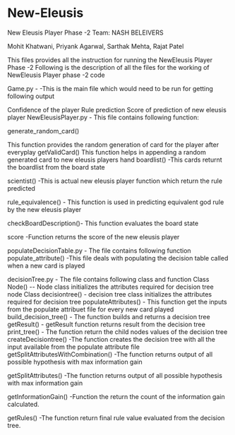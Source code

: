 # New-Eleusis

New Eleusis Player Phase -2 Team: NASH BELEIVERS

Mohit Khatwani, Priyank Agarwal, Sarthak Mehta, Rajat Patel

This files provides all the instruction for running the NewEleusis Player Phase -2 Following is the description of all the files for the working of NewEleusis Player phase -2 code

Game.py -
-This is the main file which would need to be run for getting following output

Confidence of the player
Rule prediction
Score of prediction of new eleusis player
NewEleusisPlayer.py -
This file contains following function:

generate_random_card()

This function provides the random generation of card for the player after everyplay getValidCard()
This function helps in appending a random generated card to new eleusis players hand
boardlist() -This cards returnt the boardlist from the board state

scientist() -This is actual new eleusis player function which return the rule predicted

rule_equivalence() - This function is used in predicting equivalent god rule by the new eleusis player

checkBoardDescription()- This function evaluates the board state

score -Function returns the score of the new eleusis player

populateDecisionTable.py - The file contains following function 
populate_attribute() -This file deals with populating the decision table called when a new card is played

decisionTree.py - 
The file contains following class and function
Class Node() -- Node class initializes the attributes required for decision tree node
Class decisiontree() - decision tree class initializes the attributes required for decision tree
populateAttributes() - This function get the inputs from the populate attribuet file for every new card played
build_decision_tree() - The function builds and returns a decision tree
getResult() - getResult function returns result from the decision tree
print_tree() - The function return the child nodes values of the decision tree
createDecisiontree() -The function creates the decision tree with all the input available from the populate attribute file
getSplitAttributesWithCombination() -The function returns output of all possible hypothesis with max information gain

getSplitAttributes() -The function returns output of all possible hypothesis with max information gain

getInformationGain() -Function the return the count of the information gain calculated.

getRules() -The function return final rule value evaluated from the decision tree.
